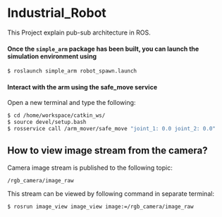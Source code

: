 # Industrial_Robot

This Project explain pub-sub architecture in ROS.

#### Once the `simple_arm` package has been built, you can launch the simulation environment using
```sh
$ roslaunch simple_arm robot_spawn.launch
```

#### Interact with the arm using the safe_move service
Open a new terminal and type the following:
```sh
$ cd /home/workspace/catkin_ws/
$ source devel/setup.bash
$ rosservice call /arm_mover/safe_move "joint_1: 0.0 joint_2: 0.0"
```

## How to view image stream from the camera?
Camera image stream is published to the following topic:
```
/rgb_camera/image_raw
```

This stream can be viewed by following command in separate terminal:
```sh
$ rosrun image_view image_view image:=/rgb_camera/image_raw
```
